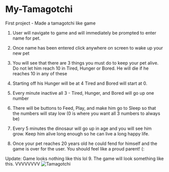 # My-Tamagotchi
First project - Made a tamagotchi like game 


1. User will navigate to game and will immediately be prompted to enter name for pet.

2. Once name has been entered click anywhere on screen to wake up your new pet 

3. You will see that there are 3 things you must do to keep your pet alive. Do not let him reach 10 in Tired, Hunger or Bored. He will die if he reaches 10 in any of these 

4. Starting off his Hunger will be at 4
    Tired and Bored will start at 0. 

5. Every minute inactive all 3 - Tired, Hunger, and Bored will go up one number 

6. There will be buttons to Feed, Play, and make him go to Sleep so that the numbers will stay low (0 is where you want all 3 numbers to always be)

7. Every 5 minutes the dinosaur will go up in age and you will see him grow. Keep him alive long enough so he can live a long happy life. 

8. Once your pet reaches 20 years old he could fend for himself and the game is over for the user. You should feel like a proud parent! (: 

Update: Game looks nothing like this lol
9. The game will look something like this. VVVVVVVV
 <img src="https://git.generalassemb.ly/alexgz/My-Tamagotchi/blob/master/pictures/Tamagotchi-Wireframe.pdf" alt="Tamagotchi">

